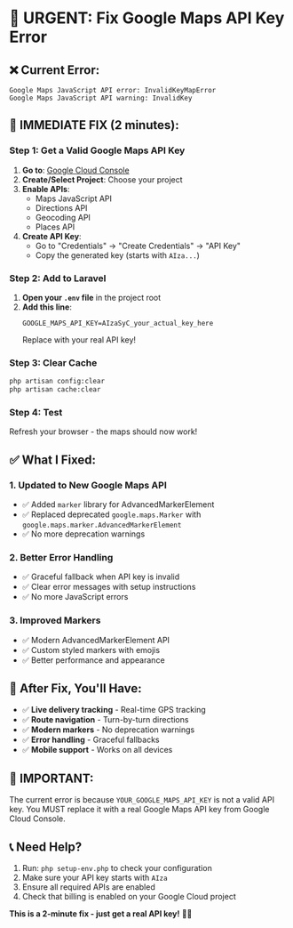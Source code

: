 # 🚨 URGENT: Fix Google Maps API Key Error

## ❌ Current Error:
```
Google Maps JavaScript API error: InvalidKeyMapError
Google Maps JavaScript API warning: InvalidKey
```

## 🔧 IMMEDIATE FIX (2 minutes):

### Step 1: Get a Valid Google Maps API Key
1. **Go to**: [Google Cloud Console](https://console.cloud.google.com/)
2. **Create/Select Project**: Choose your project
3. **Enable APIs**:
   - Maps JavaScript API
   - Directions API
   - Geocoding API
   - Places API
4. **Create API Key**:
   - Go to "Credentials" → "Create Credentials" → "API Key"
   - Copy the generated key (starts with `AIza...`)

### Step 2: Add to Laravel
1. **Open your `.env` file** in the project root
2. **Add this line**:
   ```env
   GOOGLE_MAPS_API_KEY=AIzaSyC_your_actual_key_here
   ```
   Replace with your real API key!

### Step 3: Clear Cache
```bash
php artisan config:clear
php artisan cache:clear
```

### Step 4: Test
Refresh your browser - the maps should now work!

## ✅ What I Fixed:

### 1. **Updated to New Google Maps API**
- ✅ Added `marker` library for AdvancedMarkerElement
- ✅ Replaced deprecated `google.maps.Marker` with `google.maps.marker.AdvancedMarkerElement`
- ✅ No more deprecation warnings

### 2. **Better Error Handling**
- ✅ Graceful fallback when API key is invalid
- ✅ Clear error messages with setup instructions
- ✅ No more JavaScript errors

### 3. **Improved Markers**
- ✅ Modern AdvancedMarkerElement API
- ✅ Custom styled markers with emojis
- ✅ Better performance and appearance

## 🎯 After Fix, You'll Have:
- ✅ **Live delivery tracking** - Real-time GPS tracking
- ✅ **Route navigation** - Turn-by-turn directions
- ✅ **Modern markers** - No deprecation warnings
- ✅ **Error handling** - Graceful fallbacks
- ✅ **Mobile support** - Works on all devices

## 🚨 IMPORTANT:
The current error is because `YOUR_GOOGLE_MAPS_API_KEY` is not a valid API key. You MUST replace it with a real Google Maps API key from Google Cloud Console.

## 📞 Need Help?
1. Run: `php setup-env.php` to check your configuration
2. Make sure your API key starts with `AIza`
3. Ensure all required APIs are enabled
4. Check that billing is enabled on your Google Cloud project

**This is a 2-minute fix - just get a real API key!** 🍣✨



